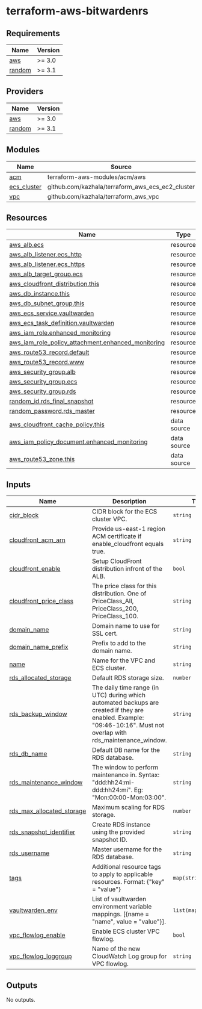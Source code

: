 # terraform-aws-bitwardenrs

<!-- BEGINNING OF PRE-COMMIT-TERRAFORM DOCS HOOK -->
## Requirements

| Name | Version |
|------|---------|
| <a name="requirement_aws"></a> [aws](#requirement\_aws) | >= 3.0 |
| <a name="requirement_random"></a> [random](#requirement\_random) | >= 3.1 |

## Providers

| Name | Version |
|------|---------|
| <a name="provider_aws"></a> [aws](#provider\_aws) | >= 3.0 |
| <a name="provider_random"></a> [random](#provider\_random) | >= 3.1 |

## Modules

| Name | Source | Version |
|------|--------|---------|
| <a name="module_acm"></a> [acm](#module\_acm) | terraform-aws-modules/acm/aws | ~> v3.0 |
| <a name="module_ecs_cluster"></a> [ecs\_cluster](#module\_ecs\_cluster) | github.com/kazhala/terraform_aws_ecs_ec2_cluster |  |
| <a name="module_vpc"></a> [vpc](#module\_vpc) | github.com/kazhala/terraform_aws_vpc |  |

## Resources

| Name | Type |
|------|------|
| [aws_alb.ecs](https://registry.terraform.io/providers/hashicorp/aws/latest/docs/resources/alb) | resource |
| [aws_alb_listener.ecs_http](https://registry.terraform.io/providers/hashicorp/aws/latest/docs/resources/alb_listener) | resource |
| [aws_alb_listener.ecs_https](https://registry.terraform.io/providers/hashicorp/aws/latest/docs/resources/alb_listener) | resource |
| [aws_alb_target_group.ecs](https://registry.terraform.io/providers/hashicorp/aws/latest/docs/resources/alb_target_group) | resource |
| [aws_cloudfront_distribution.this](https://registry.terraform.io/providers/hashicorp/aws/latest/docs/resources/cloudfront_distribution) | resource |
| [aws_db_instance.this](https://registry.terraform.io/providers/hashicorp/aws/latest/docs/resources/db_instance) | resource |
| [aws_db_subnet_group.this](https://registry.terraform.io/providers/hashicorp/aws/latest/docs/resources/db_subnet_group) | resource |
| [aws_ecs_service.vaultwarden](https://registry.terraform.io/providers/hashicorp/aws/latest/docs/resources/ecs_service) | resource |
| [aws_ecs_task_definition.vaultwarden](https://registry.terraform.io/providers/hashicorp/aws/latest/docs/resources/ecs_task_definition) | resource |
| [aws_iam_role.enhanced_monitoring](https://registry.terraform.io/providers/hashicorp/aws/latest/docs/resources/iam_role) | resource |
| [aws_iam_role_policy_attachment.enhanced_monitoring](https://registry.terraform.io/providers/hashicorp/aws/latest/docs/resources/iam_role_policy_attachment) | resource |
| [aws_route53_record.default](https://registry.terraform.io/providers/hashicorp/aws/latest/docs/resources/route53_record) | resource |
| [aws_route53_record.www](https://registry.terraform.io/providers/hashicorp/aws/latest/docs/resources/route53_record) | resource |
| [aws_security_group.alb](https://registry.terraform.io/providers/hashicorp/aws/latest/docs/resources/security_group) | resource |
| [aws_security_group.ecs](https://registry.terraform.io/providers/hashicorp/aws/latest/docs/resources/security_group) | resource |
| [aws_security_group.rds](https://registry.terraform.io/providers/hashicorp/aws/latest/docs/resources/security_group) | resource |
| [random_id.rds_final_snapshot](https://registry.terraform.io/providers/hashicorp/random/latest/docs/resources/id) | resource |
| [random_password.rds_master](https://registry.terraform.io/providers/hashicorp/random/latest/docs/resources/password) | resource |
| [aws_cloudfront_cache_policy.this](https://registry.terraform.io/providers/hashicorp/aws/latest/docs/data-sources/cloudfront_cache_policy) | data source |
| [aws_iam_policy_document.enhanced_monitoring](https://registry.terraform.io/providers/hashicorp/aws/latest/docs/data-sources/iam_policy_document) | data source |
| [aws_route53_zone.this](https://registry.terraform.io/providers/hashicorp/aws/latest/docs/data-sources/route53_zone) | data source |

## Inputs

| Name | Description | Type | Default | Required |
|------|-------------|------|---------|:--------:|
| <a name="input_cidr_block"></a> [cidr\_block](#input\_cidr\_block) | CIDR block for the ECS cluster VPC. | `string` | `"10.0.0.0/16"` | no |
| <a name="input_cloudfront_acm_arn"></a> [cloudfront\_acm\_arn](#input\_cloudfront\_acm\_arn) | Provide us-east-1 region ACM certificate if enable\_cloudfront equals true. | `string` | `null` | no |
| <a name="input_cloudfront_enable"></a> [cloudfront\_enable](#input\_cloudfront\_enable) | Setup CloudFront distribution infront of the ALB. | `bool` | `false` | no |
| <a name="input_cloudfront_price_class"></a> [cloudfront\_price\_class](#input\_cloudfront\_price\_class) | The price class for this distribution. One of PriceClass\_All, PriceClass\_200, PriceClass\_100. | `string` | `"PriceClass_All"` | no |
| <a name="input_domain_name"></a> [domain\_name](#input\_domain\_name) | Domain name to use for SSL cert. | `string` | n/a | yes |
| <a name="input_domain_name_prefix"></a> [domain\_name\_prefix](#input\_domain\_name\_prefix) | Prefix to add to the domain name. | `string` | `""` | no |
| <a name="input_name"></a> [name](#input\_name) | Name for the VPC and ECS cluster. | `string` | `"vaultwarden"` | no |
| <a name="input_rds_allocated_storage"></a> [rds\_allocated\_storage](#input\_rds\_allocated\_storage) | Default RDS storage size. | `number` | `20` | no |
| <a name="input_rds_backup_window"></a> [rds\_backup\_window](#input\_rds\_backup\_window) | The daily time range (in UTC) during which automated backups are created if they are enabled. Example: "09:46-10:16". Must not overlap with rds\_maintenance\_window. | `string` | `"04:00-04:30"` | no |
| <a name="input_rds_db_name"></a> [rds\_db\_name](#input\_rds\_db\_name) | Default DB name for the RDS database. | `string` | `"vaultwarden"` | no |
| <a name="input_rds_maintenance_window"></a> [rds\_maintenance\_window](#input\_rds\_maintenance\_window) | The window to perform maintenance in. Syntax: "ddd:hh24:mi-ddd:hh24:mi". Eg: "Mon:00:00-Mon:03:00". | `string` | `"Sun:05:00-Sun:05:30"` | no |
| <a name="input_rds_max_allocated_storage"></a> [rds\_max\_allocated\_storage](#input\_rds\_max\_allocated\_storage) | Maximum scaling for RDS storage. | `number` | `30` | no |
| <a name="input_rds_snapshot_identifier"></a> [rds\_snapshot\_identifier](#input\_rds\_snapshot\_identifier) | Create RDS instance using the provided snapshot ID. | `string` | `null` | no |
| <a name="input_rds_username"></a> [rds\_username](#input\_rds\_username) | Master username for the RDS database. | `string` | `"postgres"` | no |
| <a name="input_tags"></a> [tags](#input\_tags) | Additional resource tags to apply to applicable resources. Format: {"key" = "value"} | `map(string)` | `{}` | no |
| <a name="input_vaultwarden_env"></a> [vaultwarden\_env](#input\_vaultwarden\_env) | List of vaultwarden environment variable mappings. [{name = "name", value = "value"}]. | `list(map(string))` | `[]` | no |
| <a name="input_vpc_flowlog_enable"></a> [vpc\_flowlog\_enable](#input\_vpc\_flowlog\_enable) | Enable ECS cluster VPC flowlog. | `bool` | `true` | no |
| <a name="input_vpc_flowlog_loggroup"></a> [vpc\_flowlog\_loggroup](#input\_vpc\_flowlog\_loggroup) | Name of the new CloudWatch Log group for VPC flowlog. | `string` | `"/aws/vpc/flowlogs/"` | no |

## Outputs

No outputs.
<!-- END OF PRE-COMMIT-TERRAFORM DOCS HOOK -->
